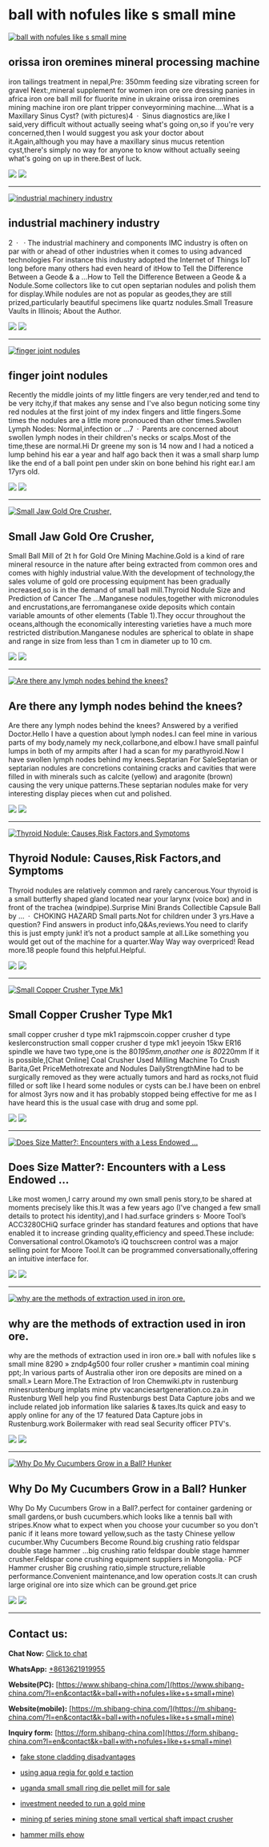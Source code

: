 # ball with nofules like s small mine

<a href="https://swt.shibang-china.com/?l=en&img&k=ball+with+nofules+like+s+small+mine" target="_blank">![ball with nofules like s small mine](http://static.shibang-china.com/all-800x300/3.jpg)</a>

## orissa iron oremines mineral processing machine
iron tailings treatment in nepal,Pre: 350mm feeding size vibrating screen for gravel Next:,mineral supplement for women iron ore ore dressing panies in africa iron ore ball mill for fluorite mine in ukraine orissa iron oremines mining machine iron ore plant tripper conveyormining machine.…What is a Maxillary Sinus Cyst? (with pictures)4&ensp;&#0183;&ensp;Sinus diagnostics are,like I said,very difficult without actually seeing what's going on,so if you're very concerned,then I would suggest you ask your doctor about it.Again,although you may have a maxillary sinus mucus retention cyst,there's simply no way for anyone to know without actually seeing what's going on up in there.Best of luck.


<a href="https://whatsapp.shibangsoft.com/WhatsApp.php" target="_blank" title="WhatsApp">![](http://static.shibang-china.com/icon/whatsapp.png)</a> <a href="https://swt.shibang-china.com/?l=en&icon&k=ball+with+nofules+like+s+small+mine" target="_blank">![](http://static.shibang-china.com/icon/chat-en.png)</a>

---

<a href="https://swt.shibang-china.com/?l=en&img&k=ball+with+nofules+like+s+small+mine" target="_blank">![industrial machinery industry](http://static.shibang-china.com/all-800x300/250.jpg)</a>

## industrial machinery industry
2&ensp;&#0183;&ensp; &#183; The industrial machinery and components IMC industry is often on par with or ahead of other industries when it comes to using advanced technologies For instance this industry adopted the Internet of Things IoT long before many others had even heard of itHow to Tell the Difference Between a Geode &amp; a …How to Tell the Difference Between a Geode &amp; a Nodule.Some collectors like to cut open septarian nodules and polish them for display.While nodules are not as popular as geodes,they are still prized,particularly beautiful specimens like quartz nodules.Small Treasure Vaults in Illinois; About the Author.


<a href="https://whatsapp.shibangsoft.com/WhatsApp.php" target="_blank" title="WhatsApp">![](http://static.shibang-china.com/icon/whatsapp.png)</a> <a href="https://swt.shibang-china.com/?l=en&icon&k=ball+with+nofules+like+s+small+mine" target="_blank">![](http://static.shibang-china.com/icon/chat-en.png)</a>

---

<a href="https://swt.shibang-china.com/?l=en&img&k=ball+with+nofules+like+s+small+mine" target="_blank">![finger joint nodules](http://static.shibang-china.com/all-800x300/124.jpg)</a>

## finger joint nodules
Recently the middle joints of my little fingers are very tender,red and tend to be very itchy,if that makes any sense and I've also begun noticing some tiny red nodules at the first joint of my index fingers and little fingers.Some times the nodules are a little more pronouced than other times.Swollen Lymph Nodes: Normal,infection or …7&ensp;&#0183;&ensp;Parents are concerned about swollen lymph nodes in their children's necks or scalps.Most of the time,these are normal.Hi Dr greene my son is 14 now and I had a noticed a lump behind his ear a year and half ago back then it was a small sharp lump like the end of a ball point pen under skin on bone behind his right ear.I am 17yrs old.


<a href="https://whatsapp.shibangsoft.com/WhatsApp.php" target="_blank" title="WhatsApp">![](http://static.shibang-china.com/icon/whatsapp.png)</a> <a href="https://swt.shibang-china.com/?l=en&icon&k=ball+with+nofules+like+s+small+mine" target="_blank">![](http://static.shibang-china.com/icon/chat-en.png)</a>

---

<a href="https://swt.shibang-china.com/?l=en&img&k=ball+with+nofules+like+s+small+mine" target="_blank">![Small Jaw Gold Ore Crusher,](http://static.shibang-china.com/all-800x300/6.jpg)</a>

## Small Jaw Gold Ore Crusher,
Small Ball Mill of 2t h for Gold Ore Mining Machine.Gold is a kind of rare mineral resource in the nature after being extracted from common ores and comes with highly industrial value.With the development of technology,the sales volume of gold ore processing equipment has been gradually increased,so is in the demand of small ball mill.Thyroid Nodule Size and Prediction of Cancer The …Manganese nodules,together with micronodules and encrustations,are ferromanganese oxide deposits which contain variable amounts of other elements (Table 1).They occur throughout the oceans,although the economically interesting varieties have a much more restricted distribution.Manganese nodules are spherical to oblate in shape and range in size from less than 1 cm in diameter up to 10 cm.


<a href="https://whatsapp.shibangsoft.com/WhatsApp.php" target="_blank" title="WhatsApp">![](http://static.shibang-china.com/icon/whatsapp.png)</a> <a href="https://swt.shibang-china.com/?l=en&icon&k=ball+with+nofules+like+s+small+mine" target="_blank">![](http://static.shibang-china.com/icon/chat-en.png)</a>

---

<a href="https://swt.shibang-china.com/?l=en&img&k=ball+with+nofules+like+s+small+mine" target="_blank">![Are there any lymph nodes behind the knees?](http://static.shibang-china.com/all-800x300/1108.jpg)</a>

## Are there any lymph nodes behind the knees?
Are there any lymph nodes behind the knees? Answered by a verified Doctor.Hello I have a question about lymph nodes.I can feel mine in various parts of my body,namely my neck,collarbone,and elbow.I have small painful lumps in both of my armpits after I had a scan for my parathyroid.Now I have swollen lymph nodes behind my knees.Septarian For SaleSeptarian or septarian nodules are concretions containing cracks and cavities that were filled in with minerals such as calcite (yellow) and aragonite (brown) causing the very unique patterns.These septarian nodules make for very interesting display pieces when cut and polished.


<a href="https://whatsapp.shibangsoft.com/WhatsApp.php" target="_blank" title="WhatsApp">![](http://static.shibang-china.com/icon/whatsapp.png)</a> <a href="https://swt.shibang-china.com/?l=en&icon&k=ball+with+nofules+like+s+small+mine" target="_blank">![](http://static.shibang-china.com/icon/chat-en.png)</a>

---

<a href="https://swt.shibang-china.com/?l=en&img&k=ball+with+nofules+like+s+small+mine" target="_blank">![Thyroid Nodule: Causes,Risk Factors,and Symptoms](http://static.shibang-china.com/all-800x300/1094.jpg)</a>

## Thyroid Nodule: Causes,Risk Factors,and Symptoms
Thyroid nodules are relatively common and rarely cancerous.Your thyroid is a small butterfly shaped gland located near your larynx (voice box) and in front of the trachea (windpipe).Surprise Mini Brands Collectible Capsule Ball by …&ensp;&#0183;&ensp;CHOKING HAZARD Small parts.Not for children under 3 yrs.Have a question? Find answers in product info,Q&amp;As,reviews.You need to clarify this is just empty junk! it’s not a product sample at all.Like something you would get out of the machine for a quarter.Way Way way overpriced! Read more.18 people found this helpful.Helpful.


<a href="https://whatsapp.shibangsoft.com/WhatsApp.php" target="_blank" title="WhatsApp">![](http://static.shibang-china.com/icon/whatsapp.png)</a> <a href="https://swt.shibang-china.com/?l=en&icon&k=ball+with+nofules+like+s+small+mine" target="_blank">![](http://static.shibang-china.com/icon/chat-en.png)</a>

---

<a href="https://swt.shibang-china.com/?l=en&img&k=ball+with+nofules+like+s+small+mine" target="_blank">![Small Copper Crusher Type Mk1](http://static.shibang-china.com/all-800x300/872.jpg)</a>

## Small Copper Crusher Type Mk1
small copper crusher d type mk1 rajpmscoin.copper crusher d type keslerconstruction small copper crusher d type mk1 jeeyoin 15kw ER16 spindle we have two type,one is the 80*195mm,another one is 80*220mm If it is possible,[Chat Online] Coal Crusher Used Milling Machine To Crush Barita,Get PriceMethotrexate and Nodules DailyStrengthMine had to be surgically removed as they were actually tumors and hard as rocks,not fluid filled or soft like I heard some nodules or cysts can be.I have been on enbrel for almost 3yrs now and it has probably stopped being effective for me as I have heard this is the usual case with drug and some ppl.


<a href="https://whatsapp.shibangsoft.com/WhatsApp.php" target="_blank" title="WhatsApp">![](http://static.shibang-china.com/icon/whatsapp.png)</a> <a href="https://swt.shibang-china.com/?l=en&icon&k=ball+with+nofules+like+s+small+mine" target="_blank">![](http://static.shibang-china.com/icon/chat-en.png)</a>

---

<a href="https://swt.shibang-china.com/?l=en&img&k=ball+with+nofules+like+s+small+mine" target="_blank">![Does Size Matter?: Encounters with a Less Endowed …](http://static.shibang-china.com/all-800x300/1482.jpg)</a>

## Does Size Matter?: Encounters with a Less Endowed …
Like most women,I carry around my own small penis story,to be shared at moments precisely like this.It was a few years ago (I've changed a few small details to protect his identity),and I had.surface grinders s&#183; Moore Tool’s ACC3280CHiQ surface grinder has standard features and options that have enabled it to increase grinding quality,efficiency and speed.These include: Conversational control.Okamoto’s iQ touchscreen control was a major selling point for Moore Tool.It can be programmed conversationally,offering an intuitive interface for.


<a href="https://whatsapp.shibangsoft.com/WhatsApp.php" target="_blank" title="WhatsApp">![](http://static.shibang-china.com/icon/whatsapp.png)</a> <a href="https://swt.shibang-china.com/?l=en&icon&k=ball+with+nofules+like+s+small+mine" target="_blank">![](http://static.shibang-china.com/icon/chat-en.png)</a>

---

<a href="https://swt.shibang-china.com/?l=en&img&k=ball+with+nofules+like+s+small+mine" target="_blank">![why are the methods of extraction used in iron ore.](http://static.shibang-china.com/all-800x300/887.jpg)</a>

## why are the methods of extraction used in iron ore.
why are the methods of extraction used in iron ore.&#187; ball with nofules like s small mine 8290 &#187; zndp4g500 four roller crusher &#187; mantimin coal mining ppt;.In various parts of Australia other iron ore deposits are mined on a small.&#187; Learn More.The Extraction of Iron Chemwiki.ptv in rustenburg minesrustenburg implats mine ptv vacanciesartgeneration.co.za.in Rustenburg Well help you find Rustenburgs best Data Capture jobs and we include related job information like salaries &amp; taxes.Its quick and easy to apply online for any of the 17 featured Data Capture jobs in Rustenburg.work Boilermaker with read seal Security officer PTV's.


<a href="https://whatsapp.shibangsoft.com/WhatsApp.php" target="_blank" title="WhatsApp">![](http://static.shibang-china.com/icon/whatsapp.png)</a> <a href="https://swt.shibang-china.com/?l=en&icon&k=ball+with+nofules+like+s+small+mine" target="_blank">![](http://static.shibang-china.com/icon/chat-en.png)</a>

---

<a href="https://swt.shibang-china.com/?l=en&img&k=ball+with+nofules+like+s+small+mine" target="_blank">![Why Do My Cucumbers Grow in a Ball? Hunker](http://static.shibang-china.com/all-800x300/672.jpg)</a>

## Why Do My Cucumbers Grow in a Ball? Hunker
Why Do My Cucumbers Grow in a Ball?.perfect for container gardening or small gardens,or bush cucumbers.which looks like a tennis ball with stripes.Know what to expect when you choose your cucumber so you don't panic if it leans more toward yellow,such as the tasty Chinese yellow cucumber.Why Cucumbers Become Round.big crushing ratio feldspar double stage hammer …big crushing ratio feldspar double stage hammer crusher.Feldspar cone crushing equipment suppliers in Mongolia.&#183; PCF Hammer crusher Big crushing ratio,simple structure,reliable performance.Convenient maintenance,and low operation costs.It can crush large original ore into size which can be ground.get price


<a href="https://whatsapp.shibangsoft.com/WhatsApp.php" target="_blank" title="WhatsApp">![](http://static.shibang-china.com/icon/whatsapp.png)</a> <a href="https://swt.shibang-china.com/?l=en&icon&k=ball+with+nofules+like+s+small+mine" target="_blank">![](http://static.shibang-china.com/icon/chat-en.png)</a>

---
## Contact us:

**Chat Now:** [Click to chat](https://swt.shibang-china.com?l=en&contact&k=ball+with+nofules+like+s+small+mine)

**WhatsApp:**  [+8613621919955](https://whatsapp.shibangsoft.com/WhatsApp.php)

**Website(PC):** [https://www.shibang-china.com/](https://www.shibang-china.com/?l=en&contact&k=ball+with+nofules+like+s+small+mine)

**Website(mobile):** [https://m.shibang-china.com/](https://m.shibang-china.com/?l=en&contact&k=ball+with+nofules+like+s+small+mine)

**Inquiry form:** [https://form.shibang-china.com](https://form.shibang-china.com?l=en&contact&k=ball+with+nofules+like+s+small+mine)

* [fake stone cladding disadvantages](../144/fake%20stone%20cladding%20disadvantages.md)

* [using aqua regia for gold e taction](../148/using%20aqua%20regia%20for%20gold%20e%20taction.md)

* [uganda small small ring die pellet mill for sale](../145/uganda%20small%20small%20ring%20die%20pellet%20mill%20for%20sale.md)

* [investment needed to run a gold mine](../150/investment%20needed%20to%20run%20a%20gold%20mine.md)

* [mining pf series mining stone small vertical shaft impact crusher](../150/mining%20pf%20series%20mining%20stone%20small%20vertical%20shaft%20impact%20crusher.md)

* [hammer mills ehow](../147/hammer%20mills%20ehow.md)